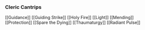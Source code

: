 ### Cleric Cantrips
[[Guidance]]
[[Guiding Strike]]
[[Holy Fire]]
[[Light]]
[[Mending]]
[[Protection]]
[[Spare the Dying]]
[[Thaumaturgy]]
[[Radiant Pulse]]
